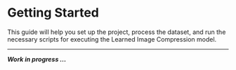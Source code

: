 # Getting Started

This guide will help you set up the project, process the dataset, and run the necessary scripts for executing the Learned Image Compression model.

---

**_Work in progress ..._**
